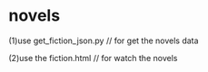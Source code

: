 # novels

(1)use get_fiction_json.py  // for get the novels data

(2)use the fiction.html // for watch the novels